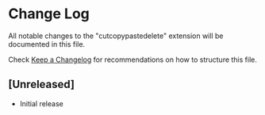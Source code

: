 # Change Log

All notable changes to the "cutcopypastedelete" extension will be documented in this file.

Check [Keep a Changelog](http://keepachangelog.com/) for recommendations on how to structure this file.

## [Unreleased]

- Initial release